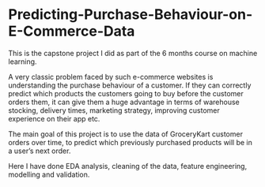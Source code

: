 # Predicting-Purchase-Behaviour-on-E-Commerce-Data
This is the capstone project I did as part of the 6 months course on machine learning. 

A very classic problem faced by such e-commerce websites is understanding the purchase behaviour of a customer. If they can correctly predict which products the customers going to buy before the customer orders them, it can give them a huge advantage in terms of warehouse stocking, delivery times, marketing strategy, improving customer experience on their app etc.

The main goal of this project is to use the data of GroceryKart customer orders over time, to predict which previously purchased products will be in a user’s next order. 

Here I have done EDA analysis, cleaning of the data, feature engineering, modelling and validation.
